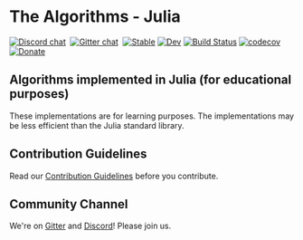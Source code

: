 # The Algorithms - Julia

[![Discord chat](https://img.shields.io/discord/808045925556682782.svg?logo=discord&colorB=7289DA&style=flat-square)](https://discord.gg/c7MnfGFGa6)&nbsp;
[![Gitter chat](https://img.shields.io/badge/Chat-Gitter-ff69b4.svg?label=Chat&logo=gitter&style=flat-square)](https://gitter.im/TheAlgorithms)&nbsp;
[![Stable](https://img.shields.io/badge/docs-stable-blue.svg)](https://TheAlgorithms.github.io/Julia/stable)
[![Dev](https://img.shields.io/badge/docs-dev-blue.svg)](https://TheAlgorithms.github.io/Julia/dev)
[![Build Status](https://github.com/TheAlgorithms/Julia/workflows/CI/badge.svg)](https://github.com/TheAlgorithms/Julia/actions)
[![codecov](https://codecov.io/gh/TheAlgorithms/Julia/branch/main/graph/badge.svg)](https://codecov.io/gh/TheAlgorithms/Julia)
[![Donate](https://liberapay.com/assets/widgets/donate.svg)](https://liberapay.com/TheAlgorithms/donate)

## Algorithms implemented in Julia (for educational purposes)

These implementations are for learning purposes. The implementations may be less efficient than the Julia standard library.

## Contribution Guidelines

Read our [Contribution Guidelines](https://github.com/TheAlgorithms/Julia/blob/main/CONTRIBUTING.md) before you contribute.

## Community Channel

We're on [Gitter](https://gitter.im/TheAlgorithms) and [Discord](https://discord.gg/c7MnfGFGa6)! Please join us.
